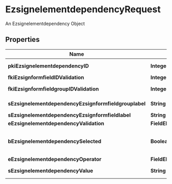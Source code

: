 

# EzsignelementdependencyRequest

An Ezsignelementdependency Object

## Properties

| Name | Type | Description | Notes |
|------------ | ------------- | ------------- | -------------|
|**pkiEzsignelementdependencyID** | **Integer** | The unique ID of the Ezsignelementdependency |  [optional] |
|**fkiEzsignformfieldIDValidation** | **Integer** | The unique ID of the Ezsignformfield |  [optional] |
|**fkiEzsignformfieldgroupIDValidation** | **Integer** | The unique ID of the Ezsignformfieldgroup |  [optional] |
|**sEzsignelementdependencyEzsignformfieldgrouplabel** | **String** | The Label for the Ezsignformfieldgroup |  [optional] |
|**sEzsignelementdependencyEzsignformfieldlabel** | **String** | The Label for the Ezsignformfield |  [optional] |
|**eEzsignelementdependencyValidation** | **FieldEEzsignelementdependencyValidation** |  |  |
|**bEzsignelementdependencySelected** | **Boolean** | Whether if it&#39;s selected or not when using eEzsignelementdependencyValidation &#x3D; Selected |  [optional] |
|**eEzsignelementdependencyOperator** | **FieldEEzsignelementdependencyOperator** |  |  [optional] |
|**sEzsignelementdependencyValue** | **String** | The value of the Ezsignelementdependency |  [optional] |



